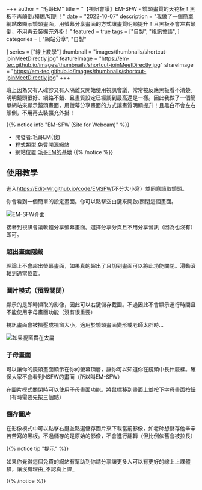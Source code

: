 +++
author = "毛哥EM"
title = "【視訊會議】EM-SFW - 鏡頭畫質的天花板！黑板不再顛倒/模糊/切割！"
date = "2022-10-07"
description = "我做了一個簡單網站來顯示鏡頭畫面，用螢幕分享畫面的方式讓畫質明顯提升！且黑板不會左右顛倒，不用再去裝擴充外掛！"
featured = true
tags = ["自製",
    "視訊會議",
]
categories = [
    "網站分享",
     "自製"

]
series = ["線上教學"]
thumbnail = "images/thumbnails/shortcut-joinMeetDirectly.jpg"
featureImage = "https://em-tec.github.io/images/thumbnails/shortcut-joinMeetDirectly.jpg"
shareImage = "https://em-tec.github.io/images/thumbnails/shortcut-joinMeetDirectly.jpg"
+++

班上因為又有人確診又有人隔離又開始使用視訊會議，常常被反應黑板看不清楚。明明鏡頭很好、網路不錯、且畫質設定已經調到最高還是一樣。因此我做了一個簡單網站來顯示鏡頭畫面，用螢幕分享畫面的方式讓畫質明顯提升！且黑白不會左右顛倒，不用再去裝擴充外掛！

<!--more-->

{{% notice info "EM-SFW (Site for Webcam)" %}}

* 開發者:毛哥EM(我)
* 程式類型:免費開源網站
* 網站位置:[毛哥EM的基地](https://Edit-Mr.github.io/code/EMSFW)
{{% /notice %}}

## 使用教學

進入<https://Edit-Mr.github.io/code/EMSFW>(不分大小寫）並同意讀取鏡頭。

你會看到一個簡單的設定畫面。你可以點擊空白鍵來開啟/關閉這個畫面。

![EM-SFW介面](https://EM-Tec.github.io/images/EM-SFW.png)

接著到視訊會議軟體分享螢幕畫面。選擇分享分頁且不用分享音訊（因為也沒有）即可。

### 超出畫面隱藏

理論上不會超出螢幕畫面，如果真的超出了且切到畫面可以將此功能關閉。滑動滾軸到適當位置。

### 圖片模式（預設關閉）

顯示的是即時擷取的影像，因此可以右鍵儲存截圖。不過因此不會顯示運行時間且不能使用字母畫面功能（沒有很重要）

視訊畫面會被擠壓成視窗大小，適用於鏡頭畫面變形或老師太胖時...

![如果視窗實在太扁](https://EM-Tec.github.io/images/EM-SFW-over.png)

### 子母畫面

可以讓你的鏡頭畫面顯示在你的螢幕頂層，讓你可以知道你在鏡頭中長什麼樣。確保大家不會看到NSFW的畫面（所以叫EM-SFW）

在圖片模式關閉時可以使用子母畫面功能。將鼠標移到畫面上並按下字母畫面按鈕（有時需要先按三個點）

### 儲存圖片

在影像模式中可以點擊右鍵並點選儲存圖片來下載當前影像，如老師想儲存他辛辛苦苦寫的黑板。不過儲存的是原始的影像，不會進行翻轉（但比例依舊會被拉長）

{{% notice tip "提示" %}}

如果你覺得這個免費的網站有幫助到你請分享讓更多人可以有更好的線上上課體驗，讓沒有理由_不認真上課_

{{% /notice %}}
